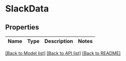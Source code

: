 # SlackData

## Properties
Name | Type | Description | Notes
------------ | ------------- | ------------- | -------------

[[Back to Model list]](./README.md#documentation-for-models) [[Back to API list]](../README.md#documentation-for-api-endpoints) [[Back to README]](../README.md)

